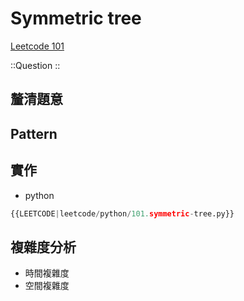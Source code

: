 # Symmetric tree

[Leetcode 101](https://leetcode.com/problems/symmetric-tree/description/)

::Question
::

## 釐清題意

## Pattern

## 實作

- python

```python
{{LEETCODE|leetcode/python/101.symmetric-tree.py}}
```

## 複雜度分析

- 時間複雜度
- 空間複雜度

